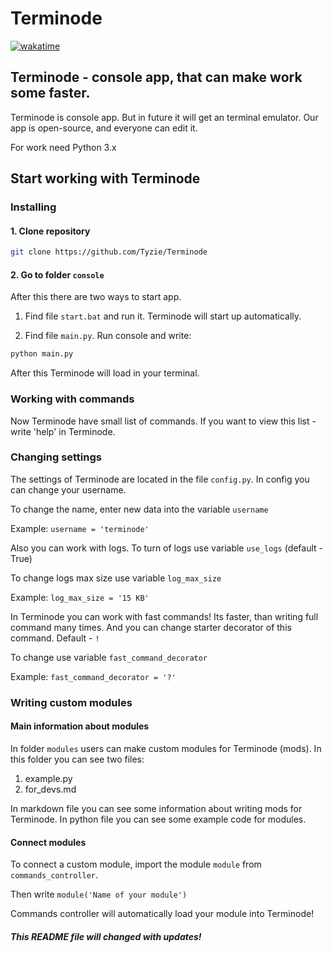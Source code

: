 # Terminode

[![wakatime](https://wakatime.com/badge/user/8cd3262f-0285-4bdc-9986-ca6d4ed03976/project/9be3619a-cf12-44e4-a156-d4f4a376da79.svg)](https://wakatime.com/badge/user/8cd3262f-0285-4bdc-9986-ca6d4ed03976/project/9be3619a-cf12-44e4-a156-d4f4a376da79)

## Terminode - console app, that can make work some faster.
Terminode is console app. But in future it will get an terminal emulator.
Our app is open-source, and everyone can edit it.

For work need Python 3.x

## Start working with Terminode
### Installing
#### 1. Clone repository
``` bash
git clone https://github.com/Tyzie/Terminode
```
#### 2. Go to folder `console`

After this there are two ways to start app.

1. Find file `start.bat` and run it. Terminode will start up automatically.

2. Find file `main.py`. Run console and write:
```python
python main.py
```
After this Terminode will load in your terminal.

### Working with commands
Now Terminode have small list of commands.
If you want to view this list - write 'help' in Terminode.

### Changing settings
The settings of Terminode are located in the file `config.py`.
In config you can change your username.

To change the name, enter new data into the variable `username`

Example: `username = 'terminode'`

Also you can work with logs. To turn of logs use variable `use_logs` (default - True)

To change logs max size use variable `log_max_size`

Example: `log_max_size = '15 KB'`

In Terminode you can work with fast commands!
Its faster, than writing full command many times.
And you can change starter decorator of this command.
Default - `!`

To change use variable `fast_command_decorator`

Example: `fast_command_decorator = '?'`

### Writing custom modules
#### Main information about modules
In folder `modules` users can make custom modules for Terminode (mods).
In this folder you can see two files:
1. example.py
2. for_devs.md

In markdown file you can see some information about writing mods for Terminode. In python file you can see some example code for modules.

#### Connect modules
To connect a custom module, import the module `module` from `commands_controller`.

Then write `module('Name of your module')`

Commands controller will automatically load your module into Terminode!

##### This README file will changed with updates!
